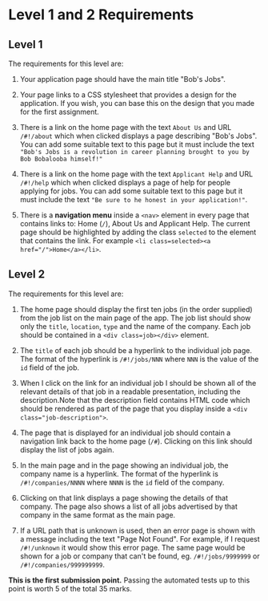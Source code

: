 # Level 1 and 2 Requirements

## Level 1 

The requirements for this level are:

1. Your application page should have the main title "Bob's Jobs".  

2. Your page links to a CSS stylesheet that provides a design for
the application.  If you wish, you can base this on the design that
you made for the first assignment.  

3. There is a link on the home page with the text `About Us` and URL `/#!/about` which
when clicked displays a page describing "Bob's Jobs".  You can add
some suitable text to this page but it must include the text
`"Bob's Jobs is a revolution in career planning brought to you
by Bob Bobalooba himself!"`

4. There is a link on the home page with the text `Applicant Help` and URL `/#!/help`
which when clicked displays a page of help for people applying
for jobs.  You can add some suitable text to this page but it
must include the text `"Be sure to he honest in your application!"`.

5. There is a __navigation menu__ inside a `<nav>` element
in every page that contains links
to: Home (`/`), About Us and Applicant Help.   The current page should
be highlighted by adding the class `selected` to the element that contains
the link.  For example `<li class=selected><a href="/">Home</a></li>`.  

## Level 2 

The requirements for this level are:

1. The home page should display
the first ten jobs (in the order supplied)
from the job list on the main page of the app.  The job
list should show only the `title`, `location`, `type` and the name of the
company.  Each job should be contained in a `<div class=job></div>` element.

2. The `title`
of each job should be a hyperlink to the individual job page.  The
format of the hyperlink is `/#!/jobs/NNN` where `NNN` is the value
of the `id` field of the job.

3. When I click on the link for an individual job I should
be shown all of the relevant details of that job in a readable presentation, including the description.Note that the description field contains HTML code which should be rendered
as part of the page that you display inside a `<div class="job-description">`. 

4. The page that is displayed for an individual job should contain a navigation
link back to the home page (`/#`).  Clicking on this link should display
the list of jobs again.

5. In the main page and in the page showing an individual job,
the company name is a hyperlink. The format of the hyperlink is
`/#!/companies/NNNN` where `NNNN` is the `id` field of the company.

6. Clicking on that link displays
a page showing the details of that company.  The page also shows
a list of all jobs advertised by that company in the same format
as the main page.

7. If a URL path that is unknown is used, then an error page is
shown with a message including the text "Page Not Found". For example,
if I request `/#!/unknown` it would show this error page.  The same
page would be shown for a job or company that can't be found, eg.
`/#!/jobs/9999999` or `/#!/companies/999999999`.  

__This is the first submission point.__  Passing the automated tests
up to this point is worth 5 of the total 35 marks.